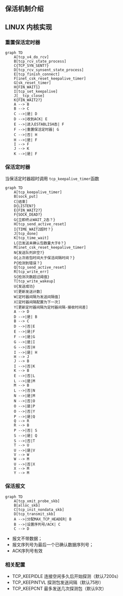## 保活机制介绍

## LINUX 内核实现
### 重置保活定时器
```mermaid
graph TD
    A[tcp_v4_do_rcv]
    B[tcp_rcv_state_process]
    C{TCP_SYN_SENT?}
    D[tcp_rcv_synsent_state_process]
    E[tcp_finish_connect]
    F[inet_csk_reset_keepalive_timer]
    G[sk_reset_timer]
    H{FIN_WAIT1}
    I[tcp_set_keepalive]
    J[__tcp_close]
    K{FIN_WAIT2?}
    A --> B
    B --> C
    C -->|是| D
    D -->|收到ACK| E
    E -->|进入ESTABLISH态| F
    F -->|重置保活定时器| G
    C -->|否| H
    H -->|是| F
    I --> F
    J --> K
    K -->|是| F
```

### 保活定时器
当保活定时器超时调用 ```tcp_keepalive_timer```函数
```mermaid
graph TD
    A[tcp_keepalive_timer]
    B[sock_put]
    C[结束]
    D{LISTEN?}
    E{FIN_WAIT2?}
    F{SOCK_DEAD?}
    G{立即终止WAIT_2态？}
    H[tcp_send_active_reset]
    I{TIME_WAIT2超时？}
    J[tcp_done]
    K[tcp_time_wait]
    L{已发送未确认包数量大于0？}
    M[inet_csk_reset_keepalive_timer]
    N{发送队列非空?}
    O{上次收包时间大于保活间隔时间？}
    P{检测到错误？}
    Q[tcp_send_active_reset]
    R[tcp_write_err]
    S{检测次数超过阈值}
    T[tcp_write_wakeup]
    U{发送成功}
    V[更新发送计数]
    W[定时器间隔为发送间隔值]
    X[定时器间隔配置为下一次]
    Y[更新定时器间隔为定时器间隔-接收时间差]
    A --> D
    D -->|是| B
    B --> C
    D -->|否|E
    E -->|是|F
    F -->|是|G
    G -->|是|I
    G -->|否|H
    I -->|是| H
    H --> J
    J --> B
    I -->|否|K
    K --> B
    E -->|否|L
    L -->|是|M
    M --> B
    L -->|否|N
    N -->|是|M
    N -->|否|O
    O -->|是|P
    O -->|否|Y
    P -->|是|Q
    Q --> R
    R --> B
    P -->|否| S
    S -->|是| Q
    S -->|否|T
    T --> U
    U -->|是|V
    V --> W
    W --> M
    U -->|否|X
    X --> M
    Y --> M
```
### 保活报文
```mermaid
graph TD
    A[tcp_xmit_probe_skb]
    B[alloc_skb]
    C[tcp_init_nondata_skb]
    D[tcp_transmit_skb]
    A -->|分配MAX_TCP_HEADER| B
    B -->|设置序列号/ACK| C
    C --> D
```
+ 报文不带数据；
+ 报文序列号为最后一个已确认数据序列号；
+ ACK序列号有效

### 相关配置
+ TCP_KEEPIDLE
  连接空闲多久后开始探测（默认7200s）
+ TCP_KEEPINTVL
  探测包发送间隔（默认75秒）
+ TCP_KEEPCNT
  最多发送几次探测包（默认9次）
